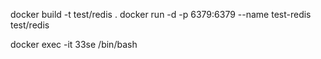 docker build -t test/redis .
docker run -d -p 6379:6379 --name test-redis test/redis

docker exec -it 33se /bin/bash 